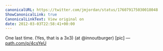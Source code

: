 ```yaml
---
canonicalURL: https://twitter.com/jmjordan/status/176079175030018048
ShowCanonicalLink: true
CanonicalLinkText: View original on
date: 2012-03-03T22:58:41+00:00
---
```

One last time. (Yes, that is a 3x3) (at @innoutburger) [pic] — [path.com/p/4csYeU](http://path.com/p/4csYeU)